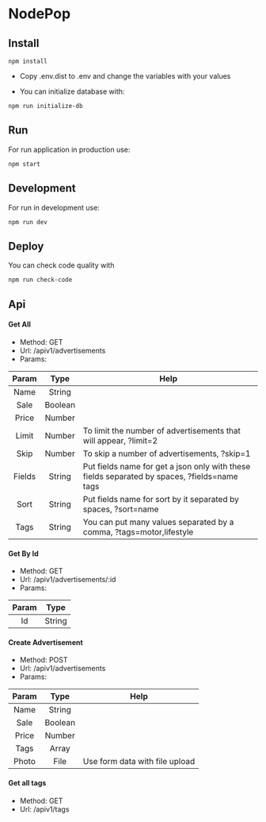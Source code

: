 # NodePop

## Install

```
npm install
```

- Copy .env.dist to .env and change the variables with your values

- You can initialize database with:

```
npm run initialize-db
```

## Run

For run application in production use:

```
npm start
```

## Development

For run in development use:

```
npm run dev
```

## Deploy

You can check code quality with 

```
npm run check-code
```

## Api

#### Get All

- Method: GET
- Url: /apiv1/advertisements
- Params:

| Param     | Type    | Help  |
| :-------: |:-------:| ----- |
| Name      | String  |       |
| Sale      | Boolean |       |
| Price     | Number  |       |
| Limit     | Number  |  To limit the number of advertisements that will appear, ?limit=2    |
| Skip      | Number  |  To skip a number of advertisements, ?skip=1     |
| Fields    | String  |  Put fields name for get a json only with these fields separated by spaces, ?fields=name tags      |
| Sort      | String  |  Put fields name for sort by it separated by spaces, ?sort=name      |
| Tags      | String  |  You can put many values ​​separated by a comma, ?tags=motor,lifestyle     |

    
#### Get By Id

- Method: GET
- Url: /apiv1/advertisements/:id
- Params:

| Param     | Type    |
| :-------: |:-------:|
| Id        | String  |

#### Create Advertisement

- Method: POST
- Url: /apiv1/advertisements
- Params:

| Param     | Type    | Help  |
| :-------: |:-------:|:-----:|
| Name      | String  |       |
| Sale      | Boolean |       |
| Price     | Number  |       |
| Tags      | Array   |       |
| Photo     | File    |  Use form data with file upload  |

#### Get all tags

- Method: GET
- Url: /apiv1/tags